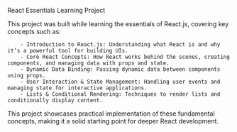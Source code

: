 React Essentials Learning Project

This project was built while learning the essentials of React.js, covering key concepts such as:

        - Introduction to React.js: Understanding what React is and why it’s a powerful tool for building UIs.
        - Core React Concepts: How React works behind the scenes, creating components, and managing data with props and state.
        - Dynamic Data Binding: Passing dynamic data between components using props.
        - User Interaction & State Management: Handling user events and managing state for interactive applications.
        - Lists & Conditional Rendering: Techniques to render lists and conditionally display content.

This project showcases practical implementation of these fundamental concepts, making it a solid starting point for deeper React development.
